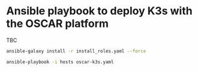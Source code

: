 # Ansible playbook to deploy K3s with the OSCAR platform

TBC

```sh
ansible-galaxy install -r install_roles.yaml --force
```


```sh
ansible-playbook -i hosts oscar-k3s.yaml
```